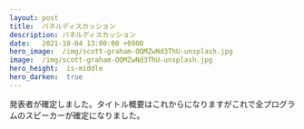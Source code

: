 ```yaml
---
layout: post
title:  パネルディスカッション
description: パネルディスカッション
date:   2021-10-04 13:00:00 +0900
hero_image:  /img/scott-graham-OQMZwNd3ThU-unsplash.jpg
image:  /img/scott-graham-OQMZwNd3ThU-unsplash.jpg
hero_height:  is-middle
hero_darken:  true
---
```


発表者が確定しました。タイトル概要はこれからになりますがこれで全プログラムのスピーカーが確定になりました。